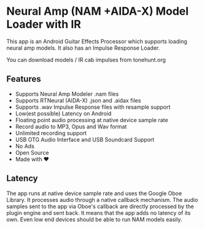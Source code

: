 # Neural Amp (NAM +AIDA-X) Model Loader with IR
This app is an Android Guitar Effects Processor which supports loading neural amp models. 
It also has an Impulse Response Loader.

You can download models / IR cab impulses from tonehunt.org

## Features
- Supports Neural Amp Modeler .nam files
- Supports RTNeural (AIDA-X) .json and .aidax files
- Supports .wav Impulse Response files with resample support
- Low(est possible) Latency on Android 
- Floating point audio processing at native device sample rate
- Record audio to MP3, Opus and Wav format
- Unlimited recording support
- USB OTG Audio Interface and USB Soundcard Support
- No Ads
- Open Source
- Made with ❤

## Latency
The app runs at native device sample rate and uses the Google Oboe Library.
It processes audio through a native callback mechanism. The audio samples 
sent to the app via Oboe's callback are directly processed by the plugin 
engine and sent back. It means that the app adds no latency of its own. Even
low end devices should be able to run NAM models easily.